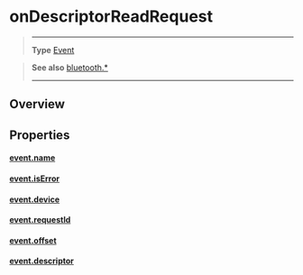 # onDescriptorReadRequest

> --------------------- ------------------------------------------------------------------------------------------
> __Type__              [Event](https://docs.coronalabs.com/api/type/Event.html)


> __See also__          [bluetooth.*](/plugin/bluetooth/)
> --------------------- ------------------------------------------------------------------------------------------

## Overview

## Properties

#### [event.name](/plugin/bluetooth/type/Server/event/onDescriptorReadRequest/name)

#### [event.isError](/plugin/bluetooth/type/Server/event/onDescriptorReadRequest/isError)

#### [event.device](/plugin/bluetooth/type/Server/event/onDescriptorReadRequest/device)

#### [event.requestId](/plugin/bluetooth/type/Server/event/onDescriptorReadRequest/requestId)

#### [event.offset](/plugin/bluetooth/type/Server/event/onDescriptorReadRequest/offset)

#### [event.descriptor](/plugin/bluetooth/type/Server/event/onDescriptorReadRequest/descriptor)